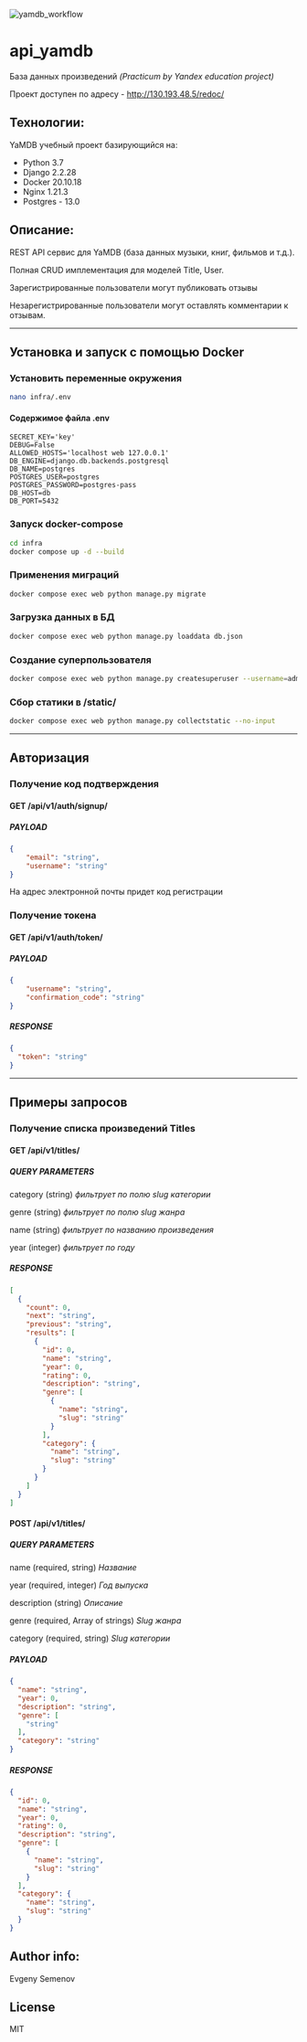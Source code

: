 ![yamdb_workflow](https://github.com/john-neg/yamdb_final/actions/workflows/yamdb_workflow.yml/badge.svg)

# api_yamdb

База данных произведений _(Practicum by Yandex education project)_

Проект доступен по адресу - http://130.193.48.5/redoc/

## Технологии:

YaMDB учебный проект базирующийся на:
- Python 3.7
- Django 2.2.28
- Docker 20.10.18
- Nginx 1.21.3
- Postgres - 13.0

## Описание:

REST API сервис для YaMDB (база данных музыки, книг, фильмов и т.д.).

Полная CRUD имплементация для моделей Title, User.

Зарегистрированные пользователи могут публиковать отзывы

Незарегистрированные пользователи могут оставлять комментарии к отзывам.


---

## Установка и запуск с помощью Docker

### Установить переменные окружения

```sh
nano infra/.env
```

#### Содержимое файла .env

```
SECRET_KEY='key'
DEBUG=False
ALLOWED_HOSTS='localhost web 127.0.0.1'
DB_ENGINE=django.db.backends.postgresql
DB_NAME=postgres
POSTGRES_USER=postgres
POSTGRES_PASSWORD=postgres-pass
DB_HOST=db
DB_PORT=5432
```

### Запуск docker-compose

```sh
cd infra
docker compose up -d --build
```

### Применения миграций

```sh
docker compose exec web python manage.py migrate
```

### Загрузка данных в БД

```sh
docker compose exec web python manage.py loaddata db.json
```

### Создание суперпользователя

```sh
docker compose exec web python manage.py createsuperuser --username=admin --email=admin@local.host
```

### Сбор статики в /static/

```sh
docker compose exec web python manage.py collectstatic --no-input
```

---

## Авторизация 

### Получение код подтверждения

#### GET /api/v1/auth/signup/

##### PAYLOAD

```json
{
    "email": "string",
    "username": "string"
}
```

На адрес электронной почты придет код регистрации

### Получение токена

#### GET /api/v1/auth/token/

##### PAYLOAD

```json
{
    "username": "string",
    "confirmation_code": "string"
}
```

##### RESPONSE

```json
{
  "token": "string"
}
```

---

## Примеры запросов

### Получение списка произведений Titles

#### GET /api/v1/titles/

##### QUERY PARAMETERS

category (string)
_фильтрует по полю slug категории_

genre (string)
_фильтрует по полю slug жанра_

name (string)
_фильтрует по названию произведения_

year (integer)
_фильтрует по году_

##### RESPONSE

```json
[
  {
    "count": 0,
    "next": "string",
    "previous": "string",
    "results": [
      {
        "id": 0,
        "name": "string",
        "year": 0,
        "rating": 0,
        "description": "string",
        "genre": [
          {
            "name": "string",
            "slug": "string"
          }
        ],
        "category": {
          "name": "string",
          "slug": "string"
        }
      }
    ]
  }
]
```

#### POST /api/v1/titles/

##### QUERY PARAMETERS

name (required, string)
_Название_

year (required, integer)
_Год выпуска_

description (string)
_Описание_

genre (required, Array of strings)
_Slug жанра_

category (required, string)
_Slug категории_

##### PAYLOAD

```json
{
  "name": "string",
  "year": 0,
  "description": "string",
  "genre": [
    "string"
  ],
  "category": "string"
}
```

##### RESPONSE

```json
{
  "id": 0,
  "name": "string",
  "year": 0,
  "rating": 0,
  "description": "string",
  "genre": [
    {
      "name": "string",
      "slug": "string"
    }
  ],
  "category": {
    "name": "string",
    "slug": "string"
  }
}
```

## Author info:
Evgeny Semenov

## License
MIT